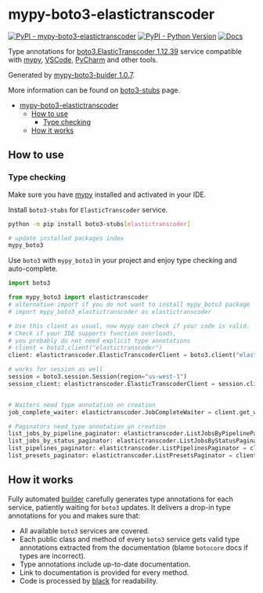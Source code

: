 # mypy-boto3-elastictranscoder

[![PyPI - mypy-boto3-elastictranscoder](https://img.shields.io/pypi/v/mypy-boto3-elastictranscoder.svg?color=blue)](https://pypi.org/project/mypy-boto3-elastictranscoder)
[![PyPI - Python Version](https://img.shields.io/pypi/pyversions/mypy-boto3-elastictranscoder.svg?color=blue)](https://pypi.org/project/mypy-boto3-elastictranscoder)
[![Docs](https://img.shields.io/readthedocs/mypy-boto3-builder.svg?color=blue)](https://mypy-boto3-builder.readthedocs.io/)

Type annotations for
[boto3.ElasticTranscoder 1.12.39](https://boto3.amazonaws.com/v1/documentation/api/1.12.39/reference/services/elastictranscoder.html#ElasticTranscoder) service
compatible with [mypy](https://github.com/python/mypy), [VSCode](https://code.visualstudio.com/),
[PyCharm](https://www.jetbrains.com/pycharm/) and other tools.

Generated by [mypy-boto3-buider 1.0.7](https://github.com/vemel/mypy_boto3_builder).

More information can be found on [boto3-stubs](https://pypi.org/project/boto3-stubs/) page.

- [mypy-boto3-elastictranscoder](#mypy-boto3-elastictranscoder)
  - [How to use](#how-to-use)
    - [Type checking](#type-checking)
  - [How it works](#how-it-works)

## How to use

### Type checking

Make sure you have [mypy](https://github.com/python/mypy) installed and activated in your IDE.

Install `boto3-stubs` for `ElasticTranscoder` service.

```bash
python -m pip install boto3-stubs[elastictranscoder]

# update installed packages index
mypy_boto3
```

Use `boto3` with `mypy_boto3` in your project and enjoy type checking and auto-complete.

```python
import boto3

from mypy_boto3 import elastictranscoder
# alternative import if you do not want to install mypy_boto3 package
# import mypy_boto3_elastictranscoder as elastictranscoder

# Use this client as usual, now mypy can check if your code is valid.
# Check if your IDE supports function overloads,
# you probably do not need explicit type annotations
# client = boto3.client("elastictranscoder")
client: elastictranscoder.ElasticTranscoderClient = boto3.client("elastictranscoder")

# works for session as well
session = boto3.session.Session(region="us-west-1")
session_client: elastictranscoder.ElasticTranscoderClient = session.client("elastictranscoder")


# Waiters need type annotation on creation
job_complete_waiter: elastictranscoder.JobCompleteWaiter = client.get_waiter("job_complete")

# Paginators need type annotation on creation
list_jobs_by_pipeline_paginator: elastictranscoder.ListJobsByPipelinePaginator = client.get_paginator("list_jobs_by_pipeline")
list_jobs_by_status_paginator: elastictranscoder.ListJobsByStatusPaginator = client.get_paginator("list_jobs_by_status")
list_pipelines_paginator: elastictranscoder.ListPipelinesPaginator = client.get_paginator("list_pipelines")
list_presets_paginator: elastictranscoder.ListPresetsPaginator = client.get_paginator("list_presets")
```

## How it works

Fully automated [builder](https://github.com/vemel/mypy_boto3_builder) carefully generates
type annotations for each service, patiently waiting for `boto3` updates. It delivers
a drop-in type annotations for you and makes sure that:

- All available `boto3` services are covered.
- Each public class and method of every `boto3` service gets valid type annotations
  extracted from the documentation (blame `botocore` docs if types are incorrect).
- Type annotations include up-to-date documentation.
- Link to documentation is provided for every method.
- Code is processed by [black](https://github.com/psf/black) for readability.